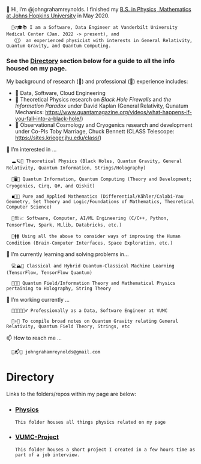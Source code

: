 👋 Hi, I’m @johngrahamreynolds. I finished my <ins>B.S. in Physics, Mathematics at Johns Hopkins University</ins> in May 2020. 

      👱‍♂️🎓📚 I am a Software, Data Engineer at Vanderbilt University Medical Center (Jan. 2022 -> present), and
      〈🌌〉 an experienced physicist with interests in General Relativity, Quantum Gravity, and Quantum Computing.

### See the <ins>Directory</ins> section below for a guide to all the info housed on my page.

My background of research (📖) and professional (🔩) experience includes:

- 🔩 Data, Software, Cloud Engineering
- 📖 Theoretical Physics research on *Black Hole Firewalls* and *the Information Paradox* under David Kaplan (General Relativity, Qunatum Mechanics: https://www.quantamagazine.org/videos/what-happens-if-you-fall-into-a-black-hole/)
- 📖 Observational Cosmology and Cryogenics research and development under Co-PIs Toby Marriage, Chuck Bennett (CLASS Telescope: https://sites.krieger.jhu.edu/class/)
      
👀 I’m interested in ... 

      🕳🪐🔮 Theoretical Physics (Black Holes, Quantum Gravity, General Relativity, Quantum Information, Strings/Holography)
      
      🔬🖥🤏 Quantum Information, Quantum Computing (Theory and Development; Cryogenics, Cirq, Q#, and Qiskit)

      ◼️🧮➗ Pure and Applied Mathematics (Differential/Kähler/Calabi-Yau Geometry, Set Theory and Logic/Foundations of Mathematics, Theoretical Computer Science)
      
      🤖🏗📈 Software, Computer, AI/ML Engineering (C/C++, Python, TensorFlow, Spark, MLlib, Databricks, etc.)
      
      🧪🚹🚺 Using all the above to consider ways of improving the Human Condition (Brain-Computer Interfaces, Space Exploration, etc.)
      
🌱 I’m currently learning and solving problems in...

      💻🏔🧠 Classical and Hybrid Quantum-Classical Machine Learning (TensorFlow, TensorFlow Quantum)
     
      👾🚀🔀 Quantum Field/Information Theory and Mathematical Physics pertaining to Holography, String Theory
     
🏧 I’m working currently ...

      👨‍💻👨‍🔬👷‍♂️ Professionally as a Data, Software Engineer at VUMC
      
      🧵⚛️📓 To compile broad notes on Quantum Gravity relating General Relativity, Quantum Field Theory, Strings, etc

📫 How to reach me ...
      
      📩📬📧 johngrahamreynolds@gmail.com

# Directory

Links to the folders/repos within my page are below: 

- ### [Physics](https://github.com/johngrahamreynolds/Physics)
      This folder houses all things physics related on my page

- ### [VUMC-Project](https://github.com/johngrahamreynolds/VUMC-Project)
      This folder houses a short project I created in a few hours time as part of a job interview.

